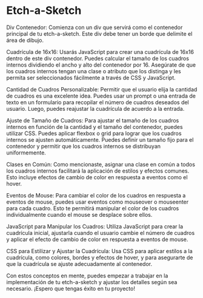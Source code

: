 # Etch-a-Sketch

Div Contenedor: Comienza con un div que servirá como el contenedor principal de tu etch-a-sketch. Este div debe tener un borde que delimite el área de dibujo.

Cuadrícula de 16x16: Usarás JavaScript para crear una cuadrícula de 16x16 dentro de este div contenedor. Puedes calcular el tamaño de los cuadros internos dividiendo el ancho y alto del contenedor por 16. Asegúrate de que los cuadros internos tengan una clase o atributo que los distinga y les permita ser seleccionados fácilmente a través de CSS y JavaScript.

Cantidad de Cuadros Personalizable: Permitir que el usuario elija la cantidad de cuadros es una excelente idea. Puedes usar un prompt o una entrada de texto en un formulario para recopilar el número de cuadros deseados del usuario. Luego, puedes reajustar la cuadrícula de acuerdo a la entrada.

Ajuste de Tamaño de Cuadros: Para ajustar el tamaño de los cuadros internos en función de la cantidad y el tamaño del contenedor, puedes utilizar CSS. Puedes aplicar flexbox o grid para lograr que los cuadros internos se ajusten automáticamente. Puedes definir un tamaño fijo para el contenedor y permitir que los cuadros internos se distribuyan uniformemente.

Clases en Común: Como mencionaste, asignar una clase en común a todos los cuadros internos facilitará la aplicación de estilos y efectos comunes. Esto incluye efectos de cambio de color en respuesta a eventos como el hover.

Eventos de Mouse: Para cambiar el color de los cuadros en respuesta a eventos de mouse, puedes usar eventos como mouseover o mouseenter para cada cuadro. Esto te permitirá manipular el color de los cuadros individualmente cuando el mouse se desplace sobre ellos.

JavaScript para Manipular los Cuadros: Utiliza JavaScript para crear la cuadrícula inicial, ajustarla cuando el usuario cambie el número de cuadros y aplicar el efecto de cambio de color en respuesta a eventos de mouse.

CSS para Estilizar y Ajustar la Cuadrícula: Usa CSS para aplicar estilos a la cuadrícula, como colores, bordes y efectos de hover, y para asegurarte de que la cuadrícula se ajuste adecuadamente al contenedor.

Con estos conceptos en mente, puedes empezar a trabajar en la implementación de tu etch-a-sketch y ajustar los detalles según sea necesario. ¡Espero que tengas éxito en tu proyecto!